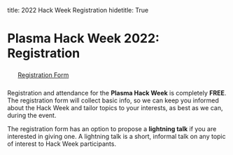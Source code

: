 title: 2022 Hack Week Registration
hidetitle: True

# Plasma Hack Week 2022: Registration

<div style="width: 100%; margin: 24px">
    <a href=https://docs.google.com/forms/d/e/1FAIpQLSfRURsxZ3geqs1-1f3ZMUrKtP42uIyDLD0ewfbHBGkVhPgTxQ/viewform?usp=sf_link
            class="feature-card feature-link btn-plasmapy-bluegreen"
            style="width: 200px">
        <div>Registration Form</div>
    </a>
</div>

Registration and attendance for the **Plasma Hack Week** is completely **FREE**.
The registration form will collect basic info, so we can keep you informed about
the Hack Week and tailor topics to your interests, as best as we can, during the
event.

The registration form has an option to propose a **lightning talk** if you
are interested in giving one. A lightning talk is a short, informal
talk on any topic of interest to Hack Week participants.

<!--
For more information on lightning talks, see the [schedule page](../schedule).
-->
